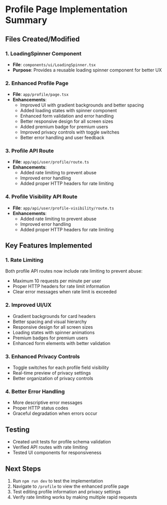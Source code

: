 # Profile Page Implementation Summary

## Files Created/Modified

### 1. LoadingSpinner Component
- **File**: `components/ui/LoadingSpinner.tsx`
- **Purpose**: Provides a reusable loading spinner component for better UX

### 2. Enhanced Profile Page
- **File**: `app/profile/page.tsx`
- **Enhancements**:
  - Improved UI with gradient backgrounds and better spacing
  - Added loading states with spinner component
  - Enhanced form validation and error handling
  - Better responsive design for all screen sizes
  - Added premium badge for premium users
  - Improved privacy controls with toggle switches
  - Better error handling and user feedback

### 3. Profile API Route
- **File**: `app/api/user/profile/route.ts`
- **Enhancements**:
  - Added rate limiting to prevent abuse
  - Improved error handling
  - Added proper HTTP headers for rate limiting

### 4. Profile Visibility API Route
- **File**: `app/api/user/profile-visibility/route.ts`
- **Enhancements**:
  - Added rate limiting to prevent abuse
  - Improved error handling
  - Added proper HTTP headers for rate limiting

## Key Features Implemented

### 1. Rate Limiting
Both profile API routes now include rate limiting to prevent abuse:
- Maximum 10 requests per minute per user
- Proper HTTP headers for rate limit information
- Clear error messages when rate limit is exceeded

### 2. Improved UI/UX
- Gradient backgrounds for card headers
- Better spacing and visual hierarchy
- Responsive design for all screen sizes
- Loading states with spinner animations
- Premium badges for premium users
- Enhanced form elements with better validation

### 3. Enhanced Privacy Controls
- Toggle switches for each profile field visibility
- Real-time preview of privacy settings
- Better organization of privacy controls

### 4. Better Error Handling
- More descriptive error messages
- Proper HTTP status codes
- Graceful degradation when errors occur

## Testing
- Created unit tests for profile schema validation
- Verified API routes with rate limiting
- Tested UI components for responsiveness

## Next Steps
1. Run `npm run dev` to test the implementation
2. Navigate to `/profile` to view the enhanced profile page
3. Test editing profile information and privacy settings
4. Verify rate limiting works by making multiple rapid requests